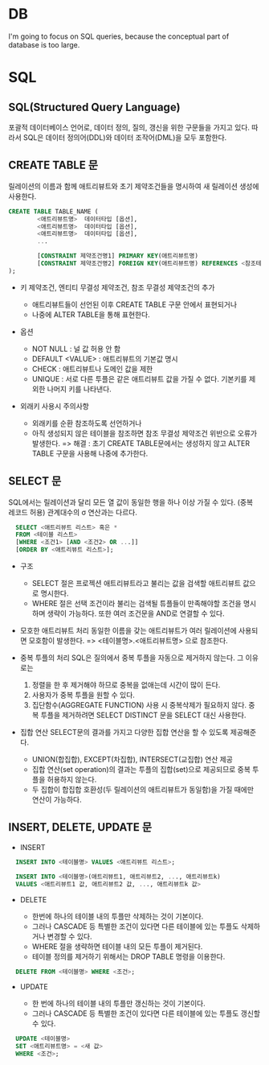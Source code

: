# DB

I'm going to focus on SQL queries,
because the conceptual part of database is too large.

# SQL

## SQL(Structured Query Language)

포괄적 데이터베이스 언어로, 데이터 정의, 질의, 갱신을 위한 구문들을 가지고 있다. 따라서 SQL은 데이터 정의어(DDL)와 데이터 조작어(DML)을 모두 포함한다.

## CREATE TABLE 문
릴레이션의 이름과 함께 애트리뷰트와 초기 제약조건들을 명시하여 새 릴레이션 생성에 사용한다.

```sql
CREATE TABLE TABLE_NAME (
        <애트리뷰트명>  데이터타입 [옵션],
        <애트리뷰트명>  데이터타입 [옵션],
        <애트리뷰트명>  데이터타입 [옵션],
        ...

        [CONSTRAINT 제약조건명1] PRIMARY KEY(애트리뷰트명)
        [CONSTRAINT 제약조건명2] FOREIGN KEY(애트리뷰트명) REFERENCES <참조테이블명> (참조 애트리뷰트명)
);
```

  - 키 제약조건, 엔티티 무결성 제약조건, 참조 무결성 제약조건의 추가

    - 애트리뷰트들이 선언된 이후 CREATE TABLE 구문 안에서 표현되거나
    - 나중에 ALTER TABLE을 통해 표현한다.

  - 옵션
    - NOT NULL : 널 값 허용 안 함
    - DEFAULT \<VALUE\> : 애트리뷰트의 기본값 명시
    - CHECK : 애트리뷰트나 도메인 값을 제한
    - UNIQUE : 서로 다른 투플은 같은 애트리뷰트 값을 가질 수 없다. 기본키를 제외한 나머지 키를 나타낸다.

  - 외래키 사용시 주의사항
    - 외래키를 순환 참조하도록 선언하거나
    - 아직 생성되지 않은 테이블을 참조하면 참조 무결성 제약조건 위반으로 오류가 발생한다.
  => 해결 : 초기 CREATE TABLE문에서는 생성하지 않고 ALTER TABLE 구문을 사용해 나중에 추가한다.

## SELECT 문
SQL에서는 릴레이션과 달리 모든 열 값이 동일한 행을 하나 이상 가질 수 있다. (중복 레코드 허용)
관계대수의 σ 연산과는 다르다.

```sql
  SELECT <애트리뷰트 리스트> 혹은 *
  FROM <테이블 리스트>
  [WHERE <조건1> [AND <조건2> OR ...]]
  [ORDER BY <애트리뷰트 리스트>];
```

  - 구조
    - SELECT 절은 프로젝션 애트리뷰트라고 불리는 값을 검색할 애트리뷰트 값으로 명시한다.
    - WHERE 절은 선택 조건이라 불리는 검색될 튜플들이 만족해야할 조건을 명시하며 생략이 가능하다.
    또한 여러 조건문을 AND로 연결할 수 있다.

  - 모호한 애트리뷰트 처리
    동일한 이름을 갖는 애트리뷰트가 여러 릴레이션에 사용되면 모호함이 발생한다.
    => \<테이블명\>.\<애트리뷰트명\> 으로 참조한다.

  - 중복 투플의 처리
    SQL은 질의에서 중복 투플을 자동으로 제거하지 않는다. 그 이유로는
    1. 정렬을 한 후 제거해야 하므로 중복을 없애는데 시간이 많이 든다.
    2. 사용자가 중복 투플을 원할 수 있다.
    3. 집단함수(AGGREGATE FUNCTION) 사용 시 중복삭제가 필요하지 않다.
    중복 투플을 제거하려면 SELECT DISTINCT 문을 SELECT 대신 사용한다.

  - 집합 연산
  SELECT문의 결과를 가지고 다양한 집합 연산을 할 수 있도록 제공해준다.
    - UNION(합집합), EXCEPT(차집합), INTERSECT(교집합) 연산 제공
    - 집합 연산(set operation)의 결과는 투플의 집합(set)으로 제공되므로 중복 투플을 허용하지 않는다.
    - 두 집합이 합집합 호환성(두 릴레이션의 애트리뷰트가 동일함)을 가질 때에만 연산이 가능하다.


## INSERT, DELETE, UPDATE 문
  - INSERT

```sql
  INSERT INTO <테이블명> VALUES <애트리뷰트 리스트>;
```

```sql
  INSERT INTO <테이블명>(애트리뷰트1, 애트리뷰트2, ..., 애트리뷰트k)
  VALUES <애트리뷰트1 값, 애트리뷰트2 값, ..., 애트리뷰트k 값>
```

  * DELETE

    * 한번에 하나의 테이블 내의 투플만 삭제하는 것이 기본이다.
    * 그러나 CASCADE 등 특별한 조건이 있다면 다른 테이블에 있는 투플도 삭제하거나 변경할 수 있다.
    * WHERE 절을 생략하면 테이블 내의 모든 투플이 제거된다.
    * 테이블 정의를 제거하기 위해서는 DROP TABLE 명령을 이용한다.

```sql
  DELETE FROM <테이블명> WHERE <조건>;
```

  - UPDATE

    - 한 번에 하나의 테이블 내의 투플만 갱신하는 것이 기본이다.
    - 그러나 CASCADE 등 특별한 조건이 있다면 다른 테이블에 있는 투플도 갱신할 수 있다.

```sql
  UPDATE <테이블명>
  SET <애트리뷰트명> = <새 값>
  WHERE <조건>;
```



